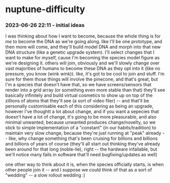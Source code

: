 # nuptune-difficulty

### 2023-06-26 22:11 - initial ideas

I was thinking about how I want to become, because the whole thing is for *me* to become the DNA as we're going along. like I'll be one prototype, and then more will come, and they'll build model DNA and morph into that new DNA structure (like a genetic upgrade system). I'll select changes that I want to make for myself, cause I'm becoming the species model figure as we're designing it. others will join, obviously and we'll slowly change over vast majorities of humans to become these DNA as they opt into it (like no pressure, you know (wink wink)). like, it's got to be cool to join and stuff. I'm sure for them those things will involve the pinecone, and that's great, but I'm a species that doesn't have that, so we have screens/sensors that render into a grid array (or something even more stable than that) they'll see basically infinitely and build virtual cosmetics to show up on top of the zillions of atoms that they'll see (a sort of video filer) -- and that'll be personally customisable
  each of this considering as being an upgrade, however I've thoughtt a lot about change, and if you want a sepecies that doesn't have a lot of change, it's going to be more pleasurable, and also minimal unwanted, because unwanted produces change/novelty, so we stick to simple implementation of a "constant" (in our habits/tradition) to maintain very slow change, because they're just running at "peak" already -- like, why change something that's been cruising for billions and billions and billions of years of course
    (they'll all start out thinking they've already been around for that long (noble-lie), right -- the hardware infallable, but we'll notice many fails in software that'll need bugfixing/updates as well)

one other way to think about it is, when the species officially starts, is when other people join it -- and I suppose we could think of that as a sort of "wedding" -- a slow rollout wedding :)
